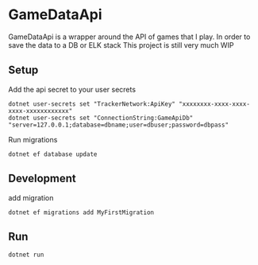 # GameDataApi
GameDataApi is a wrapper around the API of games that I play. In order to save the data to a DB or ELK stack
This project is still very much WIP

## Setup
Add the api secret to your user secrets
```shell
dotnet user-secrets set "TrackerNetwork:ApiKey" "xxxxxxxx-xxxx-xxxx-xxxx-xxxxxxxxxxxx"
dotnet user-secrets set "ConnectionString:GameApiDb" "server=127.0.0.1;database=dbname;user=dbuser;password=dbpass"
```

Run migrations
```shell
dotnet ef database update
```

## Development
add migration
```shell
dotnet ef migrations add MyFirstMigration
```

## Run
```shell
dotnet run
```
